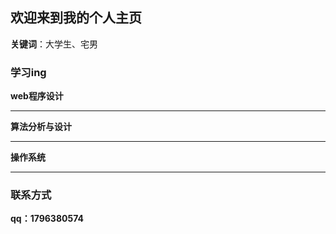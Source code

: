 ## 欢迎来到我的个人主页

**关键词**：大学生、宅男

### 学习ing

**web程序设计**

---------------

**算法分析与设计**

---------------

**操作系统**

---------------

### 联系方式

**qq：1796380574**
